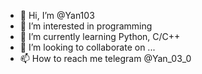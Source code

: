 - 👋 Hi, I’m @Yan103
- 👀 I’m interested in programming
- 🌱 I’m currently learning Python, С/С++
- 💞️ I’m looking to collaborate on ...
- 📫 How to reach me telegram @Yan_03_0

<!---
Yan103/Yan103 is a ✨ special ✨ repository because its `README.md` (this file) appears on your GitHub profile.
You can click the Preview link to take a look at your changes.
--->
